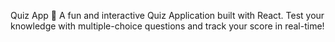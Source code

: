 
Quiz App 🧠
A fun and interactive Quiz Application built with React. Test your knowledge with multiple-choice questions and track your score in real-time!
